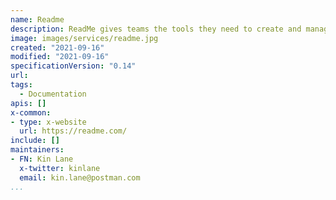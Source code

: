 ```yaml
---
name: Readme
description: ReadMe gives teams the tools they need to create and manage beautiful documentation with ease, monitor their APIs, and connect with their users in more personal ways.
image: images/services/readme.jpg
created: "2021-09-16"
modified: "2021-09-16"
specificationVersion: "0.14"
url: 
tags:
  - Documentation
apis: []
x-common:
- type: x-website
  url: https://readme.com/ 
include: []
maintainers:
- FN: Kin Lane
  x-twitter: kinlane
  email: kin.lane@postman.com
...
```

